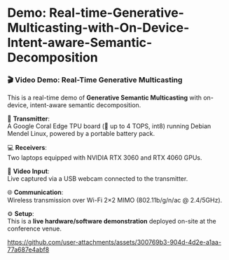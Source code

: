 # Demo: Real-time-Generative-Multicasting-with-On-Device-Intent-aware-Semantic-Decomposition
### 🎬 Video Demo: Real-Time Generative Multicasting

This is a real-time demo of **Generative Semantic Multicasting** with on-device, intent-aware semantic decomposition.

📡 **Transmitter**:  
A Google Coral Edge TPU board (🧠 up to 4 TOPS, int8) running Debian Mendel Linux, powered by a portable battery pack.

💻 **Receivers**:  
Two laptops equipped with NVIDIA RTX 3060 and RTX 4060 GPUs.

🎥 **Video Input**:  
Live captured via a USB webcam connected to the transmitter.

🌐 **Communication**:  
Wireless transmission over Wi-Fi 2×2 MIMO (802.11b/g/n/ac @ 2.4/5GHz).

⚙️ **Setup**:  
This is a **live hardware/software demonstration** deployed on-site at the conference venue.




https://github.com/user-attachments/assets/300769b3-904d-4d2e-a1aa-77a687e4abf8

